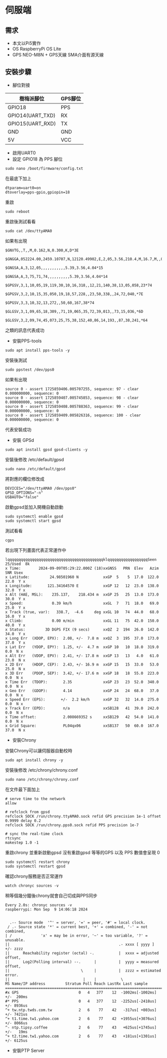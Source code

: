 # 伺服端
## 需求
- 本文以Pi5實作
- OS RaspberryPi OS Lite
- GPS NEO-M8N + GPS天線 SMA介面有源天線 

## 安裝步驟

- 腳位對接

| 樹梅派腳位       | GPS腳位 |
| ---------------- | ------- |
| GPIO18           | PPS     |
| GPIO14(UART_TXD) | RX      |
| GPIO15(UART_RXD) | TX      |
| GND              | GND     |
| 5V               | VCC     |

- 啟用UART0
- 設定 GPIO18 為 PPS 腳位


```
sudo nano /boot/firmware/config.txt
```
在最底下加上
```
dtparam=uart0=on
dtoverlay=pps-gpio,gpiopin=18
```
重啟
```
sudo reboot
```
重啟後測試看看
```
sudo cat /dev/ttyAMA0
```
如果有出現
```
$GNVTG,,T,,M,0.162,N,0.300,K,D*3E

$GNGGA,052224.00,2459.10707,N,12120.49902,E,2,05,3.56,210.4,M,16.7,M,,0000*4D

$GNGSA,A,3,12,05,,,,,,,,,,,5.39,3.56,4.04*15

$GNGSA,A,3,75,71,74,,,,,,,,,,5.39,3.56,4.04*14

$GPGSV,3,1,10,05,19,119,30,10,16,318,,12,21,140,38,13,05,058,23*74

$GPGSV,3,2,10,15,35,050,19,18,57,228,,23,50,338,,24,72,040,*7E

$GPGSV,3,3,10,32,13,272,,50,60,167,38*74

$GLGSV,3,1,09,65,18,309,,71,19,065,35,72,39,013,,73,15,036,*6D

$GLGSV,3,2,09,74,45,073,25,75,38,152,40,86,14,193,,87,38,241,*64

```
之類的訊息代表成功

- 安裝PPS-tools

```
sudo apt install pps-tools -y
```
安裝後測試
```
sudo ppstest /dev/pps0
```
如果有出現
```
source 0 - assert 1725859406.005707255, sequence: 97 - clear  0.000000000, sequence: 0
source 0 - assert 1725859407.005745853, sequence: 98 - clear  0.000000000, sequence: 0
source 0 - assert 1725859408.005788363, sequence: 99 - clear  0.000000000, sequence: 0
source 0 - assert 1725859409.005826316, sequence: 100 - clear  0.000000000, sequence: 0
```
代表安裝成功

- 安裝 GPSd

```
sudo apt install gpsd gpsd-clients -y
```

安裝後修改 /etc/default/gpsd

```
sudo nano /etc/default/gpsd
```
將對應的欄位修改成
```
DEVICES="/dev/ttyAMA0 /dev/pps0"
GPSD_OPTIONS="-n"
USBAUTO="false"
```
啟動gpsd並加入開機自動啟動
```
sudo systemctl enable gpsd
sudo systemctl start gpsd
```

測試看看
```
cgps
```

若出現下列畫面代表正常運作中
```
lqqqqqqqqqqqqqqqqqqqqqqqqqqqqqqqqqqqqqqqqqqqklqqqqqqqqqqqqqqqqqqSeen 25/Used  8k
x Time:        2024-09-09T05:29:22.000Z (18)xxGNSS   PRN  Elev   Azim   SNR Usex
x Latitude:         24.98501960 N           xxGP  5    5  17.0  122.0  22.0  Y x
x Longitude:       121.34164570 E           xxGP 12   12  23.0  138.0  32.0  Y x
x Alt (HAE, MSL):    235.137,    218.434 m  xxGP 25   25  13.0  173.0  30.0  Y x
x Speed:             0.39 km/h              xxGL  7   71  18.0   69.0  25.0  Y x
x Track (true, var):   338.7,  -4.6     deg xxGL 10   74  44.0   68.0  16.0  Y x
x Climb:             0.00 m/min             xxGL 11   75  42.0  150.0  40.0  Y x
x Status:         3D DGPS FIX (9 secs)      xxQZ  2  194  26.0  142.0  34.0  Y x
x Long Err  (XDOP, EPX):  2.08, +/-  7.8 m  xxQZ  3  195  37.0  173.0  37.0  Y x
x Lat Err   (YDOP, EPY):  1.25, +/-  4.7 m  xxGP 10   10  18.0  319.0   0.0  N x
x Alt Err   (VDOP, EPV):  2.41, +/- 17.8 m  xxGP 13   13   4.0   61.0  23.0  N x
x 2D Err    (HDOP, CEP):  2.43, +/- 16.9 m  xxGP 15   15  33.0   53.0  25.0  N x
x 3D Err    (PDOP, SEP):  3.42, +/- 17.6 m  xxGP 18   18  55.0  223.0   0.0  N x
x Time Err  (TDOP):       2.35              xxGP 23   23  52.0  340.0   0.0  N x
x Geo Err   (GDOP):       4.14              xxGP 24   24  68.0   37.0   0.0  N x
x Speed Err (EPS):       +/-  2.2 km/h      xxGP 32   32  14.0  275.0   0.0  N x
x Track Err (EPD):        n/a               xxSB128   41  39.0  242.0   0.0  N x
x Time offset:            2.008669352 s     xxSB129   42  54.0  141.0   0.0  N x
x Grid Square:            PL04qx06          xxSB137   50  60.0  167.0  37.0  N x
```

- 安裝Chrony

安裝Chrony可以讓伺服器自動校時
```
sudo apt install chrony -y
```
安裝後修改 /etc/chrony/chrony.conf
```
sudo nano /etc/chrony/chrony.conf
```
在文件最下面加上
```
# serve time to the network
allow

# refclock from gpsd
refclock SOCK /run/chrony.ttyAMA0.sock refid GPS precision 1e-1 offset 0.9999 delay 0.2
refclock SOCK /run/chrony.pps0.sock refid PPS precision 1e-7

# sync the real-time clock
rtcsync
makestep 1.0 -1
```
重啟chrony 並重新啟動gpsd 沒有重啟gpsd 等等的GPS 以及 PPS 數值會呈現 0
```
sudo systemctl restart chrony
sudo systemctl restart gpsd
```
確認chrony服務是否正常運作
```
watch chronyc sources -v
```
稍等個幾分鐘後chrony就會自己切成與PPS同步
```
Every 2.0s: chronyc sources -v                                                                    raspberrypi: Mon Sep  9 14:06:18 2024


  .-- Source mode  '^' = server, '=' = peer, '#' = local clock.
 / .- Source state '*' = current best, '+' = combined, '-' = not combined,
| /             'x' = may be in error, '~' = too variable, '?' = unusable.
||                                                 .- xxxx [ yyyy ] +/- zzzz
||      Reachability register (octal) -.           |  xxxx = adjusted offset,
||      Log2(Polling interval) --.      |          |  yyyy = measured offset,
||                                \     |          |  zzzz = estimated error.
||                                 |    |           \
MS Name/IP address         Stratum Poll Reach LastRx Last sample
===============================================================================
#x GPS                           0   4   377    12  -1002ms[-1002ms] +/-  200ms
#* PPS                           0   4   377    12  -2252us[-2418us] +/- 8936us
^+ tw.ntp.twds.com.tw            2   6    77    42   -317us[ +803us] +/- 7421us
^+ t1.time.tw1.yahoo.com         2   6    77    42  +1955us[+3076us] +/- 8066us
^- ntp.tipsy.coffee              2   6    77    43   +625us[+1745us] +/-   19ms
^+ t2.time.tw1.yahoo.com         2   6    77    43   +181us[+1301us] +/- 6125us

```
- 安裝PTP Server



